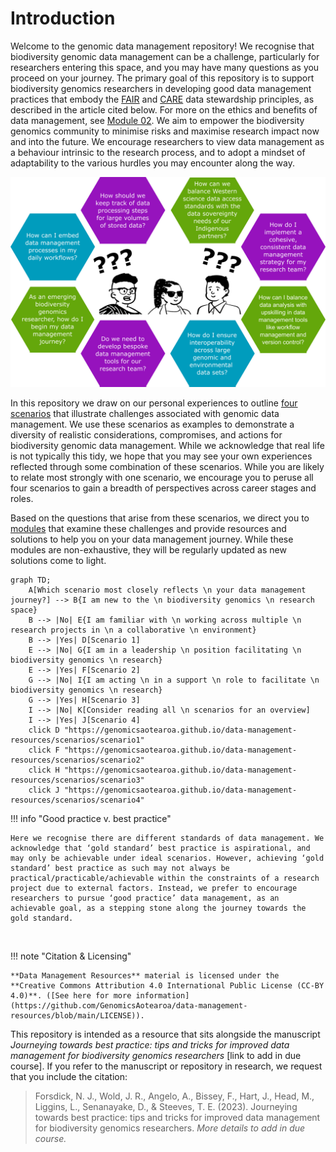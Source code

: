 # Introduction

Welcome to the genomic data management repository! We recognise that biodiversity genomic data management can be a challenge, particularly for researchers entering this space, and you may have many questions as you proceed on your journey. The primary goal of this repository is to support biodiversity genomics researchers in developing good data management practices that embody the [FAIR](https://www.go-fair.org/fair-principles/) and [CARE](https://www.gida-global.org/care) data stewardship principles, as described in the article cited below. For more on the ethics and benefits of data management, see [Module 02](https://genomicsaotearoa.github.io/data-management-resources/modules/module02/). We aim to empower the biodiversity genomics community to minimise risks and maximise research impact now and into the future. We encourage researchers to view data management as a behaviour intrinsic to the research process, and to adopt a mindset of adaptability to the various hurdles you may encounter along the way.

![image](./figures/questions-only.png)

In this repository we draw on our personal experiences to outline [four scenarios](https://genomicsaotearoa.github.io/data-management-resources/scenarios/) that illustrate challenges associated with genomic data management. We use these scenarios as examples to demonstrate a diversity of realistic considerations, compromises, and actions for biodiversity genomic data management. While we acknowledge that real life is not typically this tidy, we hope that you may see your own experiences reflected through some combination of these scenarios. While you are likely to relate most strongly with one scenario, we encourage you to peruse all four scenarios to gain a breadth of perspectives across career stages and roles.

Based on the questions that arise from these scenarios, we direct you to [modules](https://genomicsaotearoa.github.io/data-management-resources/modules/) that examine these challenges and provide resources and solutions to help you on your data management journey. While these modules are non-exhaustive, they will be regularly updated as new solutions come to light. 

```mermaid
graph TD;
    A[Which scenario most closely reflects \n your data management journey?] --> B{I am new to the \n biodiversity genomics \n research space}
    B --> |No| E{I am familiar with \n working across multiple \n research projects in \n a collaborative \n environment}
    B --> |Yes| D[Scenario 1]
    E --> |No| G{I am in a leadership \n position facilitating \n biodiversity genomics \n research}
    E --> |Yes| F[Scenario 2]
    G --> |No| I{I am acting \n in a support \n role to facilitate \n biodiversity genomics \n research}
    G --> |Yes| H[Scenario 3]
    I --> |No| K[Consider reading all \n scenarios for an overview]
    I --> |Yes| J[Scenario 4]
    click D "https://genomicsaotearoa.github.io/data-management-resources/scenarios/scenario1"
    click F "https://genomicsaotearoa.github.io/data-management-resources/scenarios/scenario2"
    click H "https://genomicsaotearoa.github.io/data-management-resources/scenarios/scenario3"
    click J "https://genomicsaotearoa.github.io/data-management-resources/scenarios/scenario4"
```

!!! info "Good practice v. best practice" 

    Here we recognise there are different standards of data management. We acknowledge that ‘gold standard’ best practice is aspirational, and may only be achievable under ideal scenarios. However, achieving ‘gold standard’ best practice as such may not always be practical/practicable/achievable within the constraints of a research project due to external factors. Instead, we prefer to encourage researchers to pursue ‘good practice’ data management, as an achievable goal, as a stepping stone along the journey towards the gold standard.

<br>

!!! note "Citation & Licensing"

    **Data Management Resources** material is licensed under the **Creative Commons Attribution 4.0 International Public License (CC-BY 4.0)**. ([See here for more information](https://github.com/GenomicsAotearoa/data-management-resources/blob/main/LICENSE)).
This repository is intended as a resource that sits alongside the manuscript *Journeying towards best practice: tips and tricks for improved data management for biodiversity genomics researchers* [link to add in due course]. If you refer to the manuscript or repository in research, we request that you include the citation:
> Forsdick, N. J., Wold, J. R., Angelo, A., Bissey, F., Hart, J., Head, M., Liggins, L., Senanayake, D., & Steeves, T. E. (2023). Journeying towards best practice: tips and tricks for improved data management for biodiversity genomics researchers. *More details to add in due course.* 

<br>
